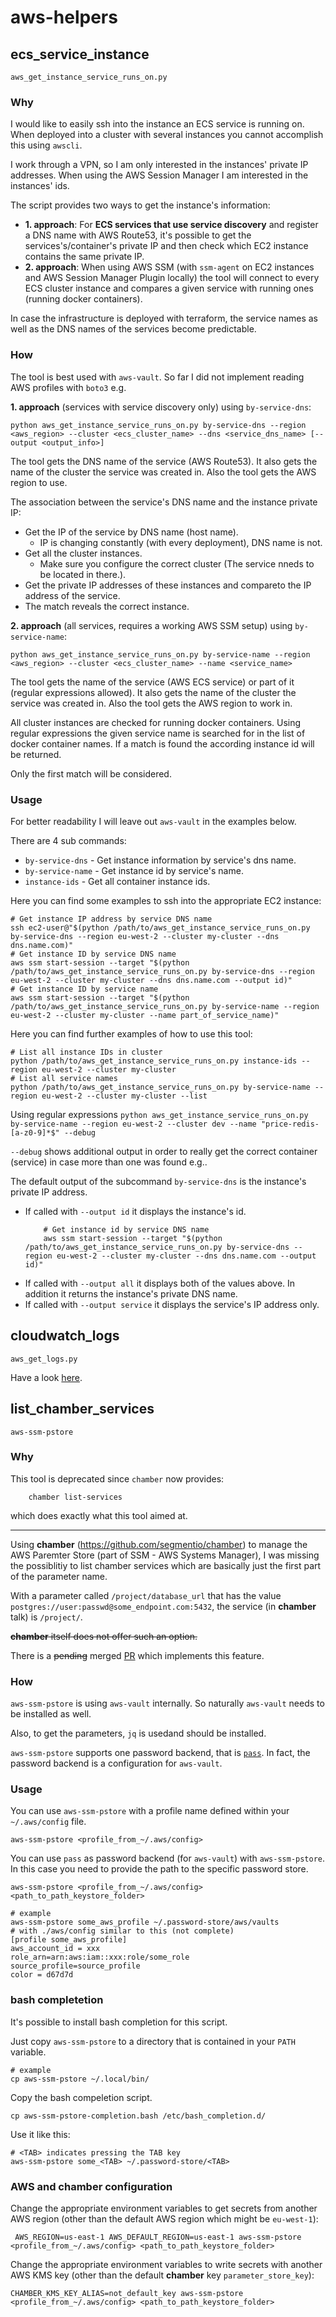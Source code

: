 # aws-helpers

## ecs_service_instance

`aws_get_instance_service_runs_on.py`

### Why
I would like to easily ssh into the instance an ECS service is running on. When deployed into a cluster with several instances you cannot accomplish this using `awscli`.

I work through a VPN, so I am only interested in the instances' private IP addresses. When using the AWS Session Manager I am interested in the instances' ids.

The script provides two ways to get the instance's information:
* **1. approach**: For **ECS services that use service discovery** and register a DNS name with AWS Route53, it's possible to get the services's/container's private IP and then check which EC2 instance contains the same private IP.
* **2. approach**: When using AWS SSM (with `ssm-agent` on EC2 instances and AWS Session Manager Plugin locally) the tool will connect to every ECS cluster instance and compares a given service with running ones (running docker containers).

In case the infrastructure is deployed with terraform, the service names as well as the DNS names of the services become predictable.

### How

The tool is best used with `aws-vault`. So far I did not implement reading AWS profiles with `boto3` e.g.

**1. approach** (services with service discovery only) using `by-service-dns`:

```
python aws_get_instance_service_runs_on.py by-service-dns --region <aws_region> --cluster <ecs_cluster_name> --dns <service_dns_name> [--output <output_info>]
```

The tool gets the DNS name of the service (AWS Route53). It also gets the name of the cluster the service was created in. Also the tool gets the AWS region to use.

The association between the service's DNS name and the instance private IP:
* Get the IP of the service by DNS name (host name).
  - IP is changing constantly (with every deployment), DNS name is not.
* Get all the cluster instances.
  - Make sure you configure the correct cluster (The service nneds to be located in there.).
* Get the private IP addresses of these instances and compareto the IP address of the service.
* The match reveals the correct instance.

**2. approach** (all services, requires a working AWS SSM setup) using `by-service-name`:

```
python aws_get_instance_service_runs_on.py by-service-name --region <aws_region> --cluster <ecs_cluster_name> --name <service_name>
```

The tool gets the name of the service (AWS ECS service) or part of it (regular expressions allowed). It also gets the name of the cluster the service was created in. Also the tool gets the AWS region to work in.

All cluster instances are checked for running docker containers. Using regular expressions the given service name is searched for in the list of docker container names. If a match is found the according instance id will be returned.

Only the first match will be considered.


### Usage
For better readability I will leave out `aws-vault` in the examples below.

There are 4 sub commands:
* `by-service-dns` - Get instance information by service's dns name.
* `by-service-name` - Get instance id by service's name.
* `instance-ids` - Get all container instance ids.

Here you can find some examples to ssh into the appropriate EC2 instance:
```
# Get instance IP address by service DNS name
ssh ec2-user@"$(python /path/to/aws_get_instance_service_runs_on.py by-service-dns --region eu-west-2 --cluster my-cluster --dns dns.name.com)"
# Get instance ID by service DNS name
aws ssm start-session --target "$(python /path/to/aws_get_instance_service_runs_on.py by-service-dns --region eu-west-2 --cluster my-cluster --dns dns.name.com --output id)"
# Get instance ID by service name
aws ssm start-session --target "$(python /path/to/aws_get_instance_service_runs_on.py by-service-name --region eu-west-2 --cluster my-cluster --name part_of_service_name)"
```

Here you can find further examples of how to use this tool:
```
# List all instance IDs in cluster
python /path/to/aws_get_instance_service_runs_on.py instance-ids --region eu-west-2 --cluster my-cluster
# List all service names
python /path/to/aws_get_instance_service_runs_on.py by-service-name --region eu-west-2 --cluster my-cluster --list
```

Using regular expressions
`python aws_get_instance_service_runs_on.py by-service-name --region eu-west-2 --cluster dev --name "price-redis-[a-z0-9]*$" --debug`

`--debug` shows additional output in order to really get the correct container (service) in case more than one was found e.g..


The default output of the subcommand `by-service-dns` is the instance's private IP address.
* If called with `--output id` it displays the instance's id.
    ```
        # Get instance id by service DNS name
        aws ssm start-session --target "$(python /path/to/aws_get_instance_service_runs_on.py by-service-dns --region eu-west-2 --cluster my-cluster --dns dns.name.com --output id)"
    ```
* If called with `--output all` it displays both of the values above. In addition it returns the instance's private DNS name.
* If called with `--output service` it displays the service's IP address only.

## cloudwatch_logs

`aws_get_logs.py`

Have a look [here](./cloudwatch_logs/README.md).

## list_chamber_services

`aws-ssm-pstore`

### Why

This tool is deprecated since `chamber` now provides:
```
    chamber list-services
```
which does exactly what this tool aimed at.

---

Using **chamber** (https://github.com/segmentio/chamber) to manage the AWS Paremter Store (part of SSM - AWS Systems Manager), I was missing the possiblitiy to list chamber services which are basically just the first part of the parameter name.

With a parameter called `/project/database_url` that has the value `postgres://user:passwd@some_endpoint.com:5432`, the service (in **chamber** talk) is `/project/`.

~~**chamber** itself does not offer such an option.~~

There is a ~~pending~~ merged [PR](https://github.com/segmentio/chamber/pull/187) which implements this feature.

### How

`aws-ssm-pstore` is using `aws-vault` internally. So naturally `aws-vault` needs to be installed as well.

Also, to get the parameters, `jq` is usedand should be installed.

`aws-ssm-pstore` supports one password backend, that is [`pass`](https://www.passwordstore.org/). In fact, the password backend is a configuration for `aws-vault`.

### Usage

You can use `aws-ssm-pstore` with a profile name defined within your `~/.aws/config` file.
```
aws-ssm-pstore <profile_from_~/.aws/config>
```

You can use `pass` as password backend (for `aws-vault`) with `aws-ssm-pstore`. In this case you need to provide the path to the specific password store.
```
aws-ssm-pstore <profile_from_~/.aws/config> <path_to_path_keystore_folder>

# example
aws-ssm-pstore some_aws_profile ~/.password-store/aws/vaults
# with ./aws/config similar to this (not complete)
[profile some_aws_profile]
aws_account_id = xxx
role_arn=arn:aws:iam::xxx:role/some_role
source_profile=source_profile
color = d67d7d
```

### bash completetion

It's possible to install bash completion for this script.

Just copy `aws-ssm-pstore` to a directory that is contained in your `PATH` variable.
```
# example
cp aws-ssm-pstore ~/.local/bin/
```
Copy the bash compeletion script.
```
cp aws-ssm-pstore-completion.bash /etc/bash_completion.d/
```

Use it like this:
```
# <TAB> indicates pressing the TAB key
aws-ssm-pstore some_<TAB> ~/.password-store/<TAB>
```

### AWS and chamber configuration

Change the appropriate environment variables to get secrets from another AWS region (other than the default AWS region which might be `eu-west-1`):
```
 AWS_REGION=us-east-1 AWS_DEFAULT_REGION=us-east-1 aws-ssm-pstore <profile_from_~/.aws/config> <path_to_path_keystore_folder>
```

Change the appropriate environment variables to write secrets with another AWS KMS key (other than the default **chamber** key `parameter_store_key`):
```
CHAMBER_KMS_KEY_ALIAS=not_default_key aws-ssm-pstore <profile_from_~/.aws/config> <path_to_path_keystore_folder>
```

